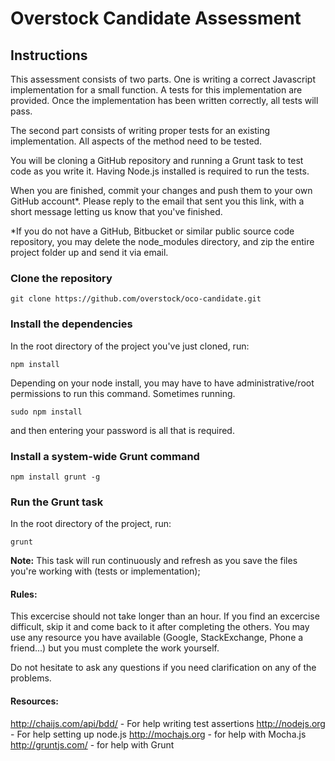 # Overstock Candidate Assessment

## Instructions

This assessment consists of two parts. One is writing a correct Javascript implementation for a small function. A tests for this implementation are provided. Once the implementation has been written correctly, all tests will pass.

The second part consists of writing proper tests for an existing implementation. All aspects of the method need to be tested.

You will be cloning a GitHub repository and running a Grunt task to test code as you write it. Having Node.js installed is required to run the tests.

When you are finished, commit your changes and push them to your own GitHub account\*. Please reply to the email that sent you this link, with a short message letting us know that you've finished.

\*If you do not have a GitHub, Bitbucket or similar public source code repository, you may delete the node\_modules directory, and zip the entire project folder up and send it via email.

### Clone the repository
    git clone https://github.com/overstock/oco-candidate.git

### Install the dependencies
In the root directory of the project you've just cloned, run:

    npm install

Depending on your node install, you may have to have administrative/root permissions to run this command. Sometimes running.

    sudo npm install

and then entering your password is all that is required.

### Install a system-wide Grunt command
    npm install grunt -g

### Run the Grunt task
In the root directory of the project, run:

    grunt

**Note:** This task will run continuously and refresh as you save the files you're working with (tests or implementation);

#### Rules:
This excercise should not take longer than an hour. If you find an excercise difficult, skip it and come back to it after completing the others. You may use any resource you have available (Google, StackExchange, Phone a friend...) but you must complete the work yourself.

Do not hesitate to ask any questions if you need clarification on any of the problems.

#### Resources:
<http://chaijs.com/api/bdd/> - For help writing test assertions
<http://nodejs.org> - For help setting up node.js
<http://mochajs.org> - for help with Mocha.js
<http://gruntjs.com/> - for help with Grunt
